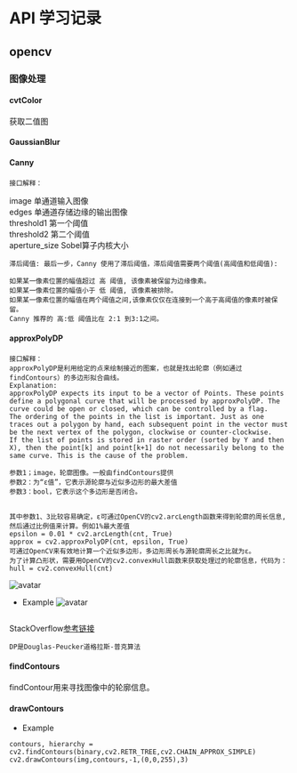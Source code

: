 # API 学习记录

## opencv

### 图像处理

#### cvtColor
获取二值图


#### GaussianBlur


#### Canny
```
接口解释：
```

image 单通道输入图像<br>
edges 单通道存储边缘的输出图像<br> 
threshold1 第一个阈值<br>
threshold2 第二个阈值<br>
aperture_size Sobel算子内核大小

```
滞后阈值: 最后一步，Canny 使用了滞后阈值，滞后阈值需要两个阈值(高阈值和低阈值):

如果某一像素位置的幅值超过 高 阈值, 该像素被保留为边缘像素。
如果某一像素位置的幅值小于 低 阈值, 该像素被排除。
如果某一像素位置的幅值在两个阈值之间,该像素仅仅在连接到一个高于高阈值的像素时被保留。
Canny 推荐的 高:低 阈值比在 2:1 到3:1之间。
```

#### approxPolyDP

```
接口解释：
approxPolyDP是利用给定的点来绘制接近的图案，也就是找出轮廓（例如通过findContours）的多边形拟合曲线。
Explanation:
approxPolyDP expects its input to be a vector of Points. These points define a polygonal curve that will be processed by approxPolyDP. The curve could be open or closed, which can be controlled by a flag.
The ordering of the points in the list is important. Just as one traces out a polygon by hand, each subsequent point in the vector must be the next vertex of the polygon, clockwise or counter-clockwise.
If the list of points is stored in raster order (sorted by Y and then X), then the point[k] and point[k+1] do not necessarily belong to the same curve. This is the cause of the problem.

参数1；image，轮廓图像。一般由findContours提供
参数2：为“ε值”，它表示源轮廓与近似多边形的最大差值
参数3：bool，它表示这个多边形是否闭合。


其中参数1、3比较容易确定，ε可通过OpenCV的cv2.arcLength函数来得到轮廓的周长信息,然后通过比例值来计算。例如1%最大差值
epsilon = 0.01 * cv2.arcLength(cnt, True)
approx = cv2.approxPolyDP(cnt, epsilon, True)
可通过OpenCV来有效地计算一个近似多边形，多边形周长与源轮廓周长之比就为ε。
为了计算凸形状，需要用OpenCV的cv2.convexHull函数来获取处理过的轮廓信息，代码为：
hull = cv2.convexHull(cnt)
```
![avatar][1]

* Example 
![avatar][2]

```

```


StackOverflow[参考链接](https://stackoverflow.com/questions/22132510/opencv-approxpolydp-for-edge-maps-not-contours)
```
DP是Douglas-Peucker道格拉斯-普克算法
```


#### findContours

findContour用来寻找图像中的轮廓信息。


#### drawContours


* Example

```
contours, hierarchy = cv2.findContours(binary,cv2.RETR_TREE,cv2.CHAIN_APPROX_SIMPLE)
cv2.drawContours(img,contours,-1,(0,0,255),3)
```







### 

[1]: https://images2015.cnblogs.com/blog/1166560/201705/1166560-20170521114407322-795394019.png
[2]: https://i.stack.imgur.com/rjO38.png

